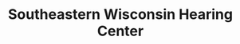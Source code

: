 ---
title: "Southeastern Wisconsin Hearing Center"
url: /mount-pleasant/southeastern-wisconsin-hearing-center/
shop: Sanitätshaus
---